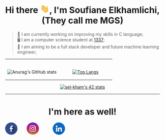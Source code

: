 <h1 align="center">Hi there <img src="images/hey.gif" width="30px">, I'm Soufiane Elkhamlichi, (They call me MGS)</h1>

>  💪 I am currently working on improving my skills in C language; \
>  🖥️ I am a computer science student at [1337](https://www.1337.ma); \
>  🎯 I am aiming to be a full stack developer and future machine learning engineer;


<table align="center" style="border: none; text-align: center;">
<tr>
<td width="50%">
<br>

![Anurag's GitHub stats](https://github-readme-stats.vercel.app/api?username=MGS15&show_icons=true&hide=issues&hide_border=true&theme=github_dark)

</td>
<td width="50%">
<br>

 [![Top Langs](https://github-readme-stats.vercel.app/api/top-langs/?username=MGS15&layout=compact&hide_border=true&theme=github_dark)](https://github.com/anuraghazra/github-readme-stats)

</td>
</tr>
</table>


<center>
<div align="center">
 
[![sel-kham's 42 stats](https://badge.mediaplus.ma/binary/sel-kham)](https://github.com/oakoudad/badge42)
 
 </div>
 </center>

---------------

<!-- <h1 align="center">I'm here as well!</h1>
<div align="center" style="display: flex; gap: 30px; flex-direction: row; align-items: center; margin: 15px;">
<a href="https://www.facebook.com/soufiane.mgs">
<img width="40px" src="images/facebook.png" style="margin-left 15px;">
</a>
<a href="https://www.instagram.com/soufiane.mgs">
<img width="40px" src="images/instagram.png" style="marging-left: 15px;">
</a>
<a href="https://www.linkedin.com/in/elkhamlichi/" >
<img width="40px" src="images/linkedin.png" style="margin-left 15px;">
</a>
</div>
</div> -->
<h1 align="center">I'm here as well!</h1>
<div align="center" style="display: flex; flex-direction: row; align-items: center; gap : 30px; align-items: center;">
<div style="display: flex;">
<a href="https://www.facebook.com/soufiane.mgs">
<img width="40px" src="images/facebook.png" >
</a>
</div>
<div style="display: flex;">
<a href="https://www.instagram.com/soufiane.mgs">
<img width="40px" src="images/instagram.png" style="margin-right: 15px;">
</a>
</div>
<div style="display: flex;">
<a href="https://www.linkedin.com/in/elkhamlichi/" >
<img width="40px" src="images/linkedin.png" style="margin-right: 15px;">
</a>
</div>
</div>